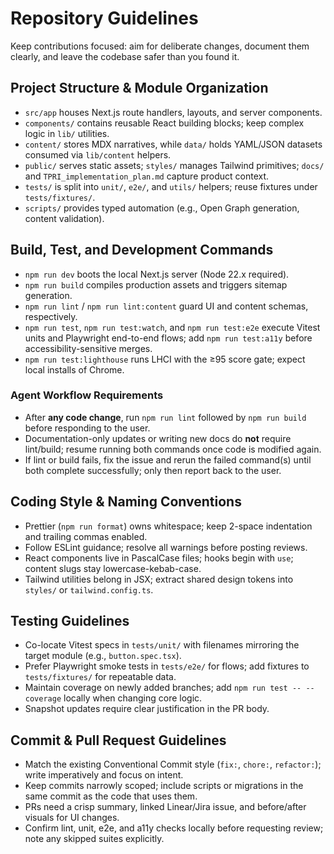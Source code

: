 # Repository Guidelines

Keep contributions focused: aim for deliberate changes, document them clearly, and leave the codebase safer than you found it.

## Project Structure & Module Organization

- `src/app` houses Next.js route handlers, layouts, and server components.
- `components/` contains reusable React building blocks; keep complex logic in `lib/` utilities.
- `content/` stores MDX narratives, while `data/` holds YAML/JSON datasets consumed via `lib/content` helpers.
- `public/` serves static assets; `styles/` manages Tailwind primitives; `docs/` and `TPRI_implementation_plan.md` capture product context.
- `tests/` is split into `unit/`, `e2e/`, and `utils/` helpers; reuse fixtures under `tests/fixtures/`.
- `scripts/` provides typed automation (e.g., Open Graph generation, content validation).

## Build, Test, and Development Commands

- `npm run dev` boots the local Next.js server (Node 22.x required).
- `npm run build` compiles production assets and triggers sitemap generation.
- `npm run lint` / `npm run lint:content` guard UI and content schemas, respectively.
- `npm run test`, `npm run test:watch`, and `npm run test:e2e` execute Vitest units and Playwright end-to-end flows; add `npm run test:a11y` before accessibility-sensitive merges.
- `npm run test:lighthouse` runs LHCI with the ≥95 score gate; expect local installs of Chrome.

### Agent Workflow Requirements

- After **any code change**, run `npm run lint` followed by `npm run build` before responding to the user.
- Documentation-only updates or writing new docs do **not** require lint/build; resume running both commands once code is modified again.
- If lint or build fails, fix the issue and rerun the failed command(s) until both complete successfully; only then report back to the user.

## Coding Style & Naming Conventions

- Prettier (`npm run format`) owns whitespace; keep 2-space indentation and trailing commas enabled.
- Follow ESLint guidance; resolve all warnings before posting reviews.
- React components live in PascalCase files; hooks begin with `use`; content slugs stay lowercase-kebab-case.
- Tailwind utilities belong in JSX; extract shared design tokens into `styles/` or `tailwind.config.ts`.

## Testing Guidelines

- Co-locate Vitest specs in `tests/unit/` with filenames mirroring the target module (e.g., `button.spec.tsx`).
- Prefer Playwright smoke tests in `tests/e2e/` for flows; add fixtures to `tests/fixtures/` for repeatable data.
- Maintain coverage on newly added branches; add `npm run test -- --coverage` locally when changing core logic.
- Snapshot updates require clear justification in the PR body.

## Commit & Pull Request Guidelines

- Match the existing Conventional Commit style (`fix:`, `chore:`, `refactor:`); write imperatively and focus on intent.
- Keep commits narrowly scoped; include scripts or migrations in the same commit as the code that uses them.
- PRs need a crisp summary, linked Linear/Jira issue, and before/after visuals for UI changes.
- Confirm lint, unit, e2e, and a11y checks locally before requesting review; note any skipped suites explicitly.
